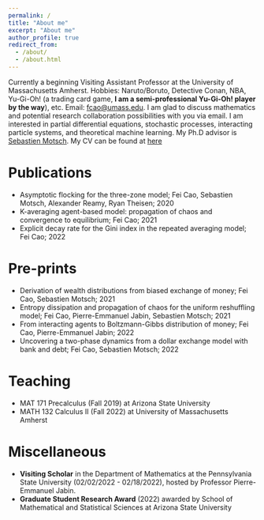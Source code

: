 ```yaml
---
permalink: /
title: "About me"
excerpt: "About me"
author_profile: true
redirect_from: 
  - /about/
  - /about.html
---
```


Currently a beginning Visiting Assistant Professor at the University of Massachusetts Amherst. 
Hobbies: Naruto/Boruto, Detective Conan, NBA, Yu-Gi-Oh! (a trading card game, **I am a semi-professional Yu-Gi-Oh! player by the way**), etc. 
Email: fcao@umass.edu. 
I am glad to discuss mathematics and potential research collaboration possibilities with you via email. 
I am interested in partial differential equations, stochastic processes, interacting particle systems, and theoretical machine learning. 
My Ph.D advisor is [Sebastien Motsch](https://scholar.google.com/citations?user=OY7cVvgAAAAJ&hl=en). 
My CV can be found at [here](https://feicao1995.github.io/files/CV_FeiCao.pdf)

Publications 
======
+ Asymptotic flocking for the three-zone model; Fei Cao, Sebastien Motsch, Alexander Reamy, Ryan Theisen; 2020
+ K-averaging agent-based model: propagation of chaos and convergence to equilibrium; Fei Cao; 2021
+ Explicit decay rate for the Gini index in the repeated averaging model; Fei Cao; 2022

Pre-prints
======
+ Derivation of wealth distributions from biased exchange of money; Fei Cao, Sebastien Motsch; 2021
+ Entropy dissipation and propagation of chaos for the uniform reshuffling model; Fei Cao, Pierre-Emmanuel Jabin, Sebastien Motsch; 2021
+ From interacting agents to Boltzmann-Gibbs distribution of money; Fei Cao, Pierre-Emmanuel Jabin; 2022
+ Uncovering a two-phase dynamics from a dollar exchange model with bank and debt; Fei Cao, Sebastien Motsch; 2022

Teaching
======
+ MAT 171 Precalculus (Fall 2019) at Arizona State University
+ MATH 132 Calculus II (Fall 2022) at University of Massachusetts Amherst

Miscellaneous
======
+ **Visiting Scholar** in the Department of Mathematics at the Pennsylvania State University (02/02/2022 - 02/18/2022), hosted by Professor Pierre-Emmanuel Jabin.
+ **Graduate Student Research Award** (2022) awarded by School of Mathematical and Statistical Sciences at Arizona State University


